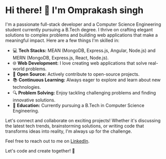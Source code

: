 # Hi there! 👋 I'm Omprakash singh


I'm a passionate full-stack developer and a Computer Science Engineering student currently pursuing a B.Tech degree. I thrive on crafting elegant solutions to complex problems and building web applications that make a meaningful impact. Here are a few things I'm skilled in:

- 💻 **Tech Stacks:** MEAN (MongoDB, Express.js, Angular, Node.js) and MERN (MongoDB, Express.js, React, Node.js).
- 🌐 **Web Development:** I love creating web applications that solve real-world problems.
- 🚀 **Open Source:** Actively contribute to open-source projects.
- 📚 **Continuous Learning:** Always eager to explore and learn about new technologies.
- 🔍 **Problem Solving:** Enjoy tackling challenging problems and finding innovative solutions.
- 🌱 **Education:** Currently pursuing a B.Tech in Computer Science Engineering.

Let's connect and collaborate on exciting projects! Whether it's discussing the latest tech trends, brainstorming solutions, or writing code that transforms ideas into reality, I'm always up for the challenge.

Feel free to reach out to me on [LinkedIn]([https://www.linkedin.com/in/yourusername/](https://www.linkedin.com/in/omprakash-singh-7768611bb/)https://www.linkedin.com/in/omprakash-singh-7768611bb/).

Let's code and create together! 🚀
